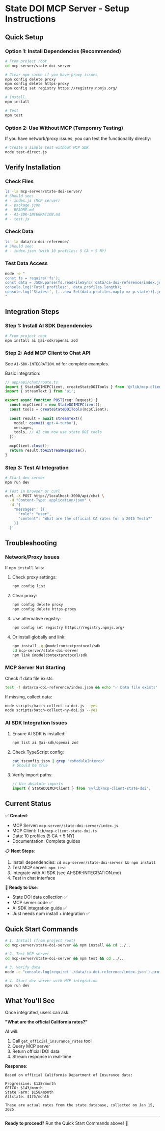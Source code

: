# State DOI MCP Server - Setup Instructions

## Quick Setup

### Option 1: Install Dependencies (Recommended)

```bash
# From project root
cd mcp-server/state-doi-server

# Clear npm cache if you have proxy issues
npm config delete proxy
npm config delete https-proxy
npm config set registry https://registry.npmjs.org/

# Install
npm install

# Test
npm test
```

### Option 2: Use Without MCP (Temporary Testing)

If you have network/proxy issues, you can test the functionality directly:

```bash
# Create a simple test without MCP SDK
node test-direct.js
```

## Verify Installation

### Check Files

```bash
ls -la mcp-server/state-doi-server/
# Should see:
# - index.js (MCP server)
# - package.json
# - README.md
# - AI-SDK-INTEGRATION.md
# - test.js
```

### Check Data

```bash
ls -la data/ca-doi-reference/
# Should see:
# - index.json (with 10 profiles: 5 CA + 5 NY)
```

### Test Data Access

```bash
node -e "
const fs = require('fs');
const data = JSON.parse(fs.readFileSync('data/ca-doi-reference/index.json', 'utf-8'));
console.log('Total profiles:', data.profiles.length);
console.log('States:', [...new Set(data.profiles.map(p => p.state))].join(', '));
"
```

## Integration Steps

### Step 1: Install AI SDK Dependencies

```bash
# From project root
npm install ai @ai-sdk/openai zod
```

### Step 2: Add MCP Client to Chat API

See `AI-SDK-INTEGRATION.md` for complete examples.

Basic integration:

```typescript
// app/api/chat/route.ts
import { StateDOIMCPClient, createStateDOITools } from '@/lib/mcp-client-state-doi';
import { streamText } from 'ai';

export async function POST(req: Request) {
  const mcpClient = new StateDOIMCPClient();
  const tools = createStateDOITools(mcpClient);
  
  const result = await streamText({
    model: openai('gpt-4-turbo'),
    messages,
    tools, // AI can now use state DOI tools
  });
  
  mcpClient.close();
  return result.toAIStreamResponse();
}
```

### Step 3: Test AI Integration

```bash
# Start dev server
npm run dev

# Test in browser or curl
curl -X POST http://localhost:3000/api/chat \
  -H "Content-Type: application/json" \
  -d '{
    "messages": [{
      "role": "user",
      "content": "What are the official CA rates for a 2015 Tesla?"
    }]
  }'
```

## Troubleshooting

### Network/Proxy Issues

If `npm install` fails:

1. Check proxy settings:
   ```bash
   npm config list
   ```

2. Clear proxy:
   ```bash
   npm config delete proxy
   npm config delete https-proxy
   ```

3. Use alternative registry:
   ```bash
   npm config set registry https://registry.npmjs.org/
   ```

4. Or install globally and link:
   ```bash
   npm install -g @modelcontextprotocol/sdk
   cd mcp-server/state-doi-server
   npm link @modelcontextprotocol/sdk
   ```

### MCP Server Not Starting

Check if data file exists:
```bash
test -f data/ca-doi-reference/index.json && echo "✅ Data file exists" || echo "❌ Missing data file"
```

If missing, collect data:
```bash
node scripts/batch-collect-ca-doi.js --yes
node scripts/batch-collect-ny-doi.js --yes
```

### AI SDK Integration Issues

1. Ensure AI SDK is installed:
   ```bash
   npm list ai @ai-sdk/openai zod
   ```

2. Check TypeScript config:
   ```bash
   cat tsconfig.json | grep "esModuleInterop"
   # Should be true
   ```

3. Verify import paths:
   ```typescript
   // Use absolute imports
   import { StateDOIMCPClient } from '@/lib/mcp-client-state-doi';
   ```

## Current Status

✅ **Created**:
- MCP Server: `mcp-server/state-doi-server/index.js`
- MCP Client: `lib/mcp-client-state-doi.ts`
- Data: 10 profiles (5 CA + 5 NY)
- Documentation: Complete guides

📋 **Next Steps**:
1. Install dependencies: `cd mcp-server/state-doi-server && npm install`
2. Test MCP server: `npm test`
3. Integrate with AI SDK (see AI-SDK-INTEGRATION.md)
4. Test in chat interface

🚀 **Ready to Use**:
- State DOI data collection ✅
- MCP server code ✅  
- AI SDK integration guide ✅
- Just needs npm install + integration ✅

## Quick Start Commands

```bash
# 1. Install (from project root)
cd mcp-server/state-doi-server && npm install && cd ../..

# 2. Test MCP server
cd mcp-server/state-doi-server && npm test && cd ../..

# 3. Verify data
node -e "console.log(require('./data/ca-doi-reference/index.json').profiles.length + ' profiles loaded')"

# 4. Start dev server with MCP integration
npm run dev
```

## What You'll See

Once integrated, users can ask:

**"What are the official California rates?"**

AI will:
1. Call `get_official_insurance_rates` tool
2. Query MCP server
3. Return official DOI data
4. Stream response in real-time

**Response**:
```
Based on official California Department of Insurance data:

Progressive: $138/month
GEICO: $143/month
State Farm: $158/month
Allstate: $175/month

These are actual rates from the state database, collected on Jan 15, 2025.
```

---

**Ready to proceed?** Run the Quick Start Commands above! 🚀

